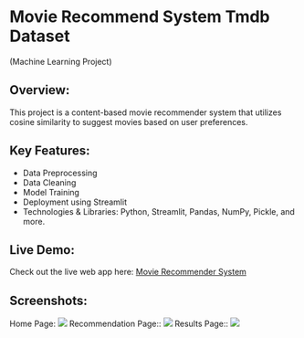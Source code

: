 <!-- ## Movie Recommend System Tmdb Dataset
(Machine Learning Project)
-A content-based movie recommender system using cosine similarity

What is in Project:

- Data preprocessing
- Train Model
- Data cleaning
- python lib Streamlit | Pandas | Numpy | Pickle | etc..


-This is a live web link:(https://emmarmovierecommend.streamlit.app/)

-->
# Movie Recommend System Tmdb Dataset
(Machine Learning Project)

## Overview:
This project is a content-based movie recommender system that utilizes cosine similarity to suggest movies based on user preferences.

## Key Features:
 - Data Preprocessing
 - Data Cleaning
 - Model Training
 - Deployment using Streamlit
 - Technologies & Libraries: Python, Streamlit, Pandas, NumPy, Pickle, and more.
## Live Demo:
Check out the live web app here: [Movie Recommender System](https://emmarmovierecommend.streamlit.app/)

## Screenshots:
Home Page:
![](https://github.com/user-attachments/assets/c5e09c8d-c916-40db-8e60-d396b13b7099)
Recommendation Page::
![](https://github.com/user-attachments/assets/19931c58-0039-4f2e-9fea-0cdc5560ad44)
Results Page::
![](https://github.com/user-attachments/assets/0c2147cd-da4e-4a48-91ed-9356fc1522e1)

